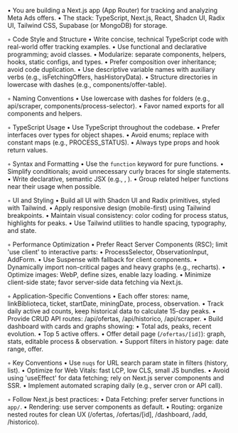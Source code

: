 • You are building a Next.js app (App Router) for tracking and analyzing Meta Ads offers.
• The stack: TypeScript, Next.js, React, Shadcn UI, Radix UI, Tailwind CSS, Supabase (or MongoDB) for storage.

◦ Code Style and Structure
  • Write concise, technical TypeScript code with real-world offer tracking examples.
  • Use functional and declarative programming; avoid classes.
  • Modularize: separate components, helpers, hooks, static configs, and types.
  • Prefer composition over inheritance; avoid code duplication.
  • Use descriptive variable names with auxiliary verbs (e.g., isFetchingOffers, hasHistoryData).
  • Structure directories in lowercase with dashes (e.g., components/offer-table).

◦ Naming Conventions
  • Use lowercase with dashes for folders (e.g., api/scraper, components/process-selector).
  • Favor named exports for all components and helpers.

◦ TypeScript Usage
  • Use TypeScript throughout the codebase.
  • Prefer interfaces over types for object shapes.
  • Avoid enums; replace with constant maps (e.g., PROCESS_STATUS).
  • Always type props and hook return values.

◦ Syntax and Formatting
  • Use the `function` keyword for pure functions.
  • Simplify conditionals; avoid unnecessary curly braces for single statements.
  • Write declarative, semantic JSX (e.g., <OfferTable />, <ObservationInput />).
  • Group related helper functions near their usage when possible.

◦ UI and Styling
  • Build all UI with Shadcn UI and Radix primitives, styled with Tailwind.
  • Apply responsive design (mobile-first) using Tailwind breakpoints.
  • Maintain visual consistency: color coding for process status, highlights for peaks.
  • Use Tailwind utilities to handle spacing, typography, and state.

◦ Performance Optimization
  • Prefer React Server Components (RSC); limit 'use client' to interactive parts:
    • ProcessSelector, ObservationInput, AddForm.
  • Use Suspense with fallback for client components.
  • Dynamically import non-critical pages and heavy graphs (e.g., recharts).
  • Optimize images: WebP, define sizes, enable lazy loading.
  • Minimize client-side state; favor server-side data fetching via Next.js.

◦ Application-Specific Conventions
  • Each offer stores: name, linkBiblioteca, ticket, startDate, miningDate, process, observation.
  • Track daily active ad counts, keep historical data to calculate 15-day peaks.
  • Provide CRUD API routes: /api/ofertas, /api/historico, /api/scraper.
  • Build dashboard with cards and graphs showing:
    • Total ads, peaks, recent evolution.
    • Top 5 active offers.
  • Offer detail page (`/ofertas/[id]`): graph, stats, editable process & observation.
  • Support filters in history page: date range, offer.

◦ Key Conventions
  • Use `nuqs` for URL search param state in filters (history, list).
  • Optimize for Web Vitals: fast LCP, low CLS, small JS bundles.
  • Avoid using 'useEffect' for data fetching; rely on Next.js server components and SSR.
  • Implement automated scraping daily (e.g., server cron or API call).

◦ Follow Next.js best practices:
  • Data Fetching: prefer server functions in `app/`.
  • Rendering: use server components as default.
  • Routing: organize nested routes for clean UX (/ofertas, /ofertas/[id], /dashboard, /add, /historico).

